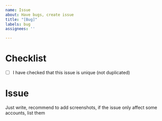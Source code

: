 ```yaml
---
name: Issue
about: Have bugs, create issue
title: "[Bug]"
labels: bug
assignees: ''

---
```


# Checklist
- [ ]  I have checked that this issue is unique (not duplicated)
# Issue
Just write, recommend to add screenshots, if the issue only affect some accounts, list them

